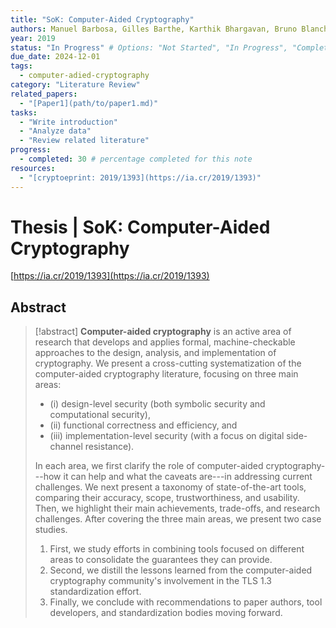 ```yaml
---
title: "SoK: Computer-Aided Cryptography"
authors: Manuel Barbosa, Gilles Barthe, Karthik Bhargavan, Bruno Blanchet, Cas Cremers, Kevin Liao, Bryan Parno
year: 2019
status: "In Progress" # Options: "Not Started", "In Progress", "Completed"
due_date: 2024-12-01
tags: 
  - computer-adied-cryptography
category: "Literature Review"
related_papers: 
  - "[Paper1](path/to/paper1.md)"
tasks: 
  - "Write introduction"
  - "Analyze data"
  - "Review related literature"
progress: 
  - completed: 30 # percentage completed for this note
resources:
  - "[cryptoeprint: 2019/1393](https://ia.cr/2019/1393)"
---
```


# Thesis | SoK: Computer-Aided Cryptography

[https://ia.cr/2019/1393](https://ia.cr/2019/1393)

## Abstract
> [!abstract]
> **Computer-aided cryptography** is an active area of research that develops and applies formal, machine-checkable approaches to the design, analysis, and implementation of cryptography. We present a cross-cutting systematization of the computer-aided cryptography literature, focusing on three main areas: 
> 
> - (i) design-level security (both symbolic security and computational security), 
> - (ii) functional correctness and efficiency, and 
> - (iii) implementation-level security (with a focus on digital side-channel resistance). 
> 
> In each area, we first clarify the role of computer-aided cryptography---how it can help and what the caveats are---in addressing current challenges. We next present a taxonomy of state-of-the-art tools, comparing their accuracy, scope, trustworthiness, and usability. Then, we highlight their main achievements, trade-offs, and research challenges. After covering the three main areas, we present two case studies. 
> 	
> 1. First, we study efforts in combining tools focused on different areas to consolidate the guarantees they can provide. 
> 2. Second, we distill the lessons learned from the computer-aided cryptography community's involvement in the TLS 1.3 standardization effort. 
> 3. Finally, we conclude with recommendations to paper authors, tool developers, and standardization bodies moving forward.


